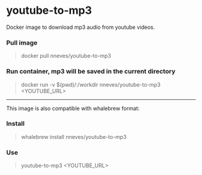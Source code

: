 # youtube-to-mp3
Docker image to download mp3 audio from youtube videos.

### Pull image
> docker pull nneves/youtube-to-mp3

### Run container, mp3 will be saved in the current directory
> docker run -v $(pwd)/:/workdir nneves/youtube-to-mp3 <YOUTUBE_URL>

---------------------------------------------------

This image is also compatible with whalebrew format:

### Install
> whalebrew install nneves/youtube-to-mp3

### Use
> youtube-to-mp3 <YOUTUBE_URL>